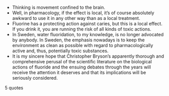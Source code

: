  - Thinking is movement confined to the brain.
 - Well, in pharmacology, if the effect is local, it’s of course absolutely awkward to use it in any other way than as a local treatment.
 - Fluorine has a protecting action against caries, but this is a local effect. If you drink it, you are running the risk of all kinds of toxic actions.
 - In Sweden, water fluoridation, to my knowledge, is no longer advocated by anybody. In Sweden, the emphasis nowadays is to keep the environment as clean as possible with regard to pharmacologically active and, thus, potentially toxic substances.
 - It is my sincere hope that Christopher Bryson’s apparently thorough and comprehensive perusal of the scientific literature on the biological actions of fluoride and the ensuing debates through the years will receive the attention it deserves and that its implications will be seriously considered.

5 quotes
